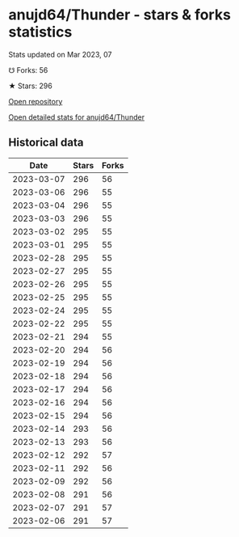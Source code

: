 # anujd64/Thunder - stars & forks statistics

Stats updated on Mar 2023, 07

☋ Forks: 56

★ Stars: 296

[Open repository](https://github.com/anujd64/Thunder)

[Open detailed stats for anujd64/Thunder](https://reviewgithub.com/rep/anujd64/Thunder)

## Historical data
| Date | Stars | Forks |
|------|-------|-------|
| 2023-03-07 | 296 | 56 | 
| 2023-03-06 | 296 | 55 | 
| 2023-03-04 | 296 | 55 | 
| 2023-03-03 | 296 | 55 | 
| 2023-03-02 | 295 | 55 | 
| 2023-03-01 | 295 | 55 | 
| 2023-02-28 | 295 | 55 | 
| 2023-02-27 | 295 | 55 | 
| 2023-02-26 | 295 | 55 | 
| 2023-02-25 | 295 | 55 | 
| 2023-02-24 | 295 | 55 | 
| 2023-02-22 | 295 | 55 | 
| 2023-02-21 | 294 | 55 | 
| 2023-02-20 | 294 | 56 | 
| 2023-02-19 | 294 | 56 | 
| 2023-02-18 | 294 | 56 | 
| 2023-02-17 | 294 | 56 | 
| 2023-02-16 | 294 | 56 | 
| 2023-02-15 | 294 | 56 | 
| 2023-02-14 | 293 | 56 | 
| 2023-02-13 | 293 | 56 | 
| 2023-02-12 | 292 | 57 | 
| 2023-02-11 | 292 | 56 | 
| 2023-02-09 | 292 | 56 | 
| 2023-02-08 | 291 | 56 | 
| 2023-02-07 | 291 | 57 | 
| 2023-02-06 | 291 | 57 | 

